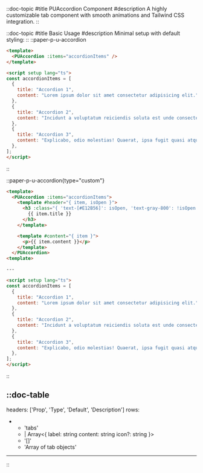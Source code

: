 ::doc-topic
#title
PUAccordion Component 
#description
A highly customizable tab component with smooth animations and Tailwind CSS integration.
::

::doc-topic
#title
Basic Usage
#description
Minimal setup with default styling:
::
::paper-p-u-accordion
```html
<template>
  <PUAccordion :items="accordionItems" />
</template>

<script setup lang="ts">
const accordionItems = [
  {
    title: "Accordion 1",
    content: "Lorem ipsum dolor sit amet consectetur adipisicing elit.",
  },
  {
    title: "Accordion 2",
    content: "Incidunt a voluptatum reiciendis soluta est unde consectetur!",
  },
  {
    title: "Accordion 3",
    content: "Explicabo, odio molestias! Quaerat, ipsa fugit quasi atque.",
  },
];
</script>
```
::

::paper-p-u-accordion{type="custom"}
```html
<template>
  <PUAccordion :items="accordionItems">
    <template #header="{ item, isOpen }">
      <h3 :class="{ 'text-[#E12B56]': isOpen, 'text-gray-800': !isOpen }">
        {{ item.title }}
      </h3>
    </template>

    <template #content="{ item }">
      <p>{{ item.content }}</p>
    </template>
  </PUAccordion>
<template>

---

<script setup lang="ts">
const accordionItems = [
  {
    title: "Accordion 1",
    content: "Lorem ipsum dolor sit amet consectetur adipisicing elit.",
  },
  {
    title: "Accordion 2",
    content: "Incidunt a voluptatum reiciendis soluta est unde consectetur!",
  },
  {
    title: "Accordion 3",
    content: "Explicabo, odio molestias! Quaerat, ipsa fugit quasi atque.",
  },
];
</script>
```
::

::doc-table
---
headers: ['Prop', 'Type', 'Default', 'Description']
rows:
  - - 'tabs'
    - |
      Array<{
        label: string
        content: string
        icon?: string
      }>
    - '[]'
    - 'Array of tab objects'
---
::